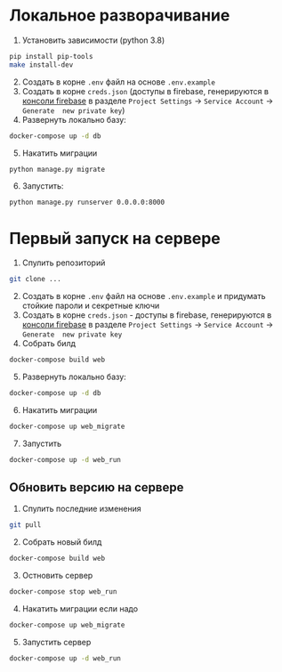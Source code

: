 # Локальное разворачивание 
1) Установить зависимости (python 3.8)
```bash
pip install pip-tools
make install-dev
```
2) Cоздать в корне `.env` файл на основе `.env.example`
3) Cоздать в корне `creds.json` (доступы в firebase,
генерируются в [консоли firebase](https://console.firebase.google.com)
в разделе `Project Settings` -> `Service Account` -> `Generate 
new private key`)
4) Развернуть локально базу:
```bash
docker-compose up -d db
```
5) Накатить миграции
```bash
python manage.py migrate
```
6) Запустить:
```bash
python manage.py runserver 0.0.0.0:8000
```

# Первый запуск на сервере
1) Спулить репозиторий
```bash
git clone ...
```
2) Cоздать в корне `.env` файл на основе `.env.example` 
и придумать стойкие пароли и секретные ключи
3) Cоздать в корне `creds.json` - доступы в firebase,
генерируются в [консоли firebase](https://console.firebase.google.com)
в разделе `Project Settings` -> `Service Account` -> `Generate 
new private key`
4) Собрать билд
```bash
docker-compose build web
```
5) Развернуть локально базу:
```bash
docker-compose up -d db
```
6) Накатить миграции
```bash
docker-compose up web_migrate
```
7) Запустить
```bash
docker-compose up -d web_run
```
## Обновить версию на сервере
1) Спулить последние изменения
```bash
git pull
```
2) Собрать новый билд
```bash
docker-compose build web
```
3) Остновить сервер
```bash
docker-compose stop web_run
```
4) Накатить миграции если надо
```bash
docker-compose up web_migrate
```
5) Запустить сервер
```bash
docker-compose up -d web_run
```
